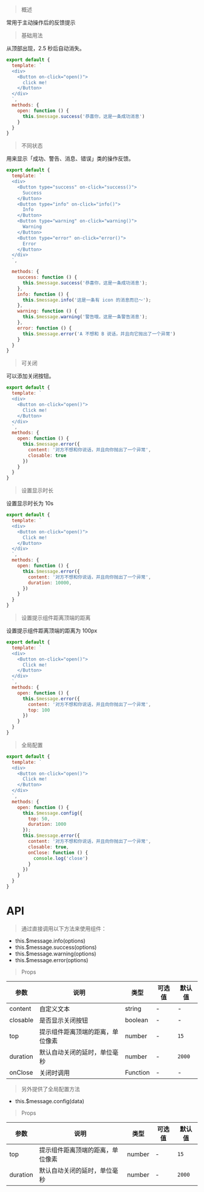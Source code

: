 > 概述

常用于主动操作后的反馈提示

> 基础用法

从顶部出现，2.5 秒后自动消失。

```js
export default {
  template: `
  <div>
    <Button on-click="open()">
      click me!
    </Button>
  </div>
  `,
  methods: {
    open: function () {
      this.$message.success('恭喜你，这是一条成功消息')
    }
  }
}
```

> 不同状态

用来显示「成功、警告、消息、错误」类的操作反馈。

```js
export default {
  template: `
  <div>
    <Button type="success" on-click="success()">
      Success
    </Button>
    <Button type="info" on-click="info()">
      Info
    </Button>
    <Button type="warning" on-click="warning()">
      Warning
    </Button>
    <Button type="error" on-click="error()">
      Error
    </Button>
  </div>
  `,

  methods: {
    success: function () {
      this.$message.success('恭喜你，这是一条成功消息');
    },
    info: function () {
      this.$message.info('这是一条有 icon 的消息而已～');
    },
    warning: function () {
      this.$message.warning('警告哦，这是一条警告消息');
    },
    error: function () {
      this.$message.error('A 不想和 B 说话，并且向它抛出了一个异常')
    }
  }
}
```

> 可关闭

可以添加关闭按钮。

```js
export default {
  template: `
  <div>
    <Button on-click="open()">
      Click me!
    </Button>
  </div>
  `,
  methods: {
    open: function () {
      this.$message.error({
        content: '对方不想和你说话，并且向你抛出了一个异常',
        closable: true
      })
    }
  }
}
```

> 设置显示时长

设置显示时长为 10s

```js
export default {
  template: `
  <div>
    <Button on-click="open()">
      Click me!
    </Button>
  </div>
  `,
  methods: {
    open: function () {
      this.$message.error({
        content: '对方不想和你说话，并且向你抛出了一个异常',
        duration: 10000,
      })
    }
  }
}
```

> 设置提示组件距离顶端的距离

设置提示组件距离顶端的距离为 100px

```js
export default {
  template: `
  <div>
    <Button on-click="open()">
      Click me!
    </Button>
  </div>
  `,
  methods: {
    open: function () {
      this.$message.error({
        content: '对方不想和你说话，并且向你抛出了一个异常',
        top: 100
      })
    }
  }
}
```

> 全局配置

```js
export default {
  template: `
  <div>
    <Button on-click="open()">
      Click me!
    </Button>
  </div>
  `,
  methods: {
    open: function () {
      this.$message.config({
        top: 50,
        duration: 1000
      });
      this.$message.error({
        content: '对方不想和你说话，并且向你抛出了一个异常',
        closable: true,
        onClose: function () {
          console.log('close')
        }
      })
    }
  }
}
```

# API

> 通过直接调用以下方法来使用组件：

- this.$message.info(options)
- this.$message.success(options)
- this.$message.warning(options)
- this.$message.error(options)

> Props

参数 | 说明 | 类型 | 可选值 | 默认值
---|---|---|---|---
content | 自定义文本 | string | - | -
closable | 是否显示关闭按钮 | boolean | - | -
top | 提示组件距离顶端的距离，单位像素 | number | - | `15`
duration | 默认自动关闭的延时，单位毫秒 | number | - | `2000`
onClose | 关闭时调用 | Function | - | -

> 另外提供了全局配置方法

- this.$message.config(data)

> Props

参数 | 说明 | 类型 | 可选值 | 默认值
---|---|---|---|---
top | 提示组件距离顶端的距离，单位像素 | number | - | `15`
duration | 默认自动关闭的延时，单位毫秒 | number | - | `2000`


